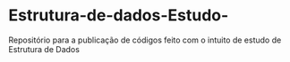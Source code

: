 # Estrutura-de-dados-Estudo-
Repositório para a publicação de códigos feito com o intuito de estudo de Estrutura de Dados

